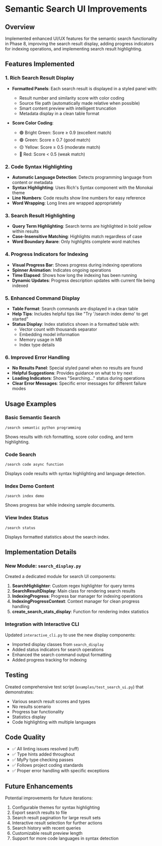 # Semantic Search UI Improvements

## Overview

Implemented enhanced UI/UX features for the semantic search functionality in Phase 8, improving the search result display, adding progress indicators for indexing operations, and implementing search result highlighting.

## Features Implemented

### 1. Rich Search Result Display

- **Formatted Panels**: Each search result is displayed in a styled panel with:
  - Result number and similarity score with color coding
  - Source file path (automatically made relative when possible)
  - Smart content preview with intelligent truncation
  - Metadata display in a clean table format

- **Score Color Coding**:
  - 🟢 Bright Green: Score ≥ 0.9 (excellent match)
  - 🟢 Green: Score ≥ 0.7 (good match)
  - 🟡 Yellow: Score ≥ 0.5 (moderate match)
  - 🔴 Red: Score < 0.5 (weak match)

### 2. Code Syntax Highlighting

- **Automatic Language Detection**: Detects programming language from content or metadata
- **Syntax Highlighting**: Uses Rich's Syntax component with the Monokai theme
- **Line Numbers**: Code results show line numbers for easy reference
- **Word Wrapping**: Long lines are wrapped appropriately

### 3. Search Result Highlighting

- **Query Term Highlighting**: Search terms are highlighted in bold yellow within results
- **Case-Insensitive Matching**: Highlights match regardless of case
- **Word Boundary Aware**: Only highlights complete word matches

### 4. Progress Indicators for Indexing

- **Visual Progress Bar**: Shows progress during indexing operations
- **Spinner Animation**: Indicates ongoing operations
- **Time Elapsed**: Shows how long the indexing has been running
- **Dynamic Updates**: Progress description updates with current file being indexed

### 5. Enhanced Command Display

- **Table Format**: Search commands are displayed in a clean table
- **Help Tips**: Includes helpful tips like "Try '/search index demo' to get started"
- **Status Display**: Index statistics shown in a formatted table with:
  - Vector count with thousands separator
  - Embedding model information
  - Memory usage in MB
  - Index type details

### 6. Improved Error Handling

- **No Results Panel**: Special styled panel when no results are found
- **Helpful Suggestions**: Provides guidance on what to try next
- **Loading Indicators**: Shows "Searching..." status during operations
- **Clear Error Messages**: Specific error messages for different failure modes

## Usage Examples

### Basic Semantic Search
```
/search semantic python programming
```
Shows results with rich formatting, score color coding, and term highlighting.

### Code Search
```
/search code async function
```
Displays code results with syntax highlighting and language detection.

### Index Demo Content
```
/search index demo
```
Shows progress bar while indexing sample documents.

### View Index Status
```
/search status
```
Displays formatted statistics about the search index.

## Implementation Details

### New Module: `search_display.py`

Created a dedicated module for search UI components:

1. **SearchHighlighter**: Custom regex highlighter for query terms
2. **SearchResultDisplay**: Main class for rendering search results
3. **IndexingProgress**: Progress bar manager for indexing operations
4. **IndexingProgressContext**: Context manager for clean progress handling
5. **create_search_stats_display**: Function for rendering index statistics

### Integration with Interactive CLI

Updated `interactive_cli.py` to use the new display components:
- Imported display classes from `search_display`
- Added status indicators for search operations
- Enhanced the search command output formatting
- Added progress tracking for indexing

## Testing

Created comprehensive test script (`examples/test_search_ui.py`) that demonstrates:
- Various search result scores and types
- No results scenario
- Progress bar functionality
- Statistics display
- Code highlighting with multiple languages

## Code Quality

- ✅ All linting issues resolved (ruff)
- ✅ Type hints added throughout
- ✅ MyPy type checking passes
- ✅ Follows project coding standards
- ✅ Proper error handling with specific exceptions

## Future Enhancements

Potential improvements for future iterations:
1. Configurable themes for syntax highlighting
2. Export search results to file
3. Search result pagination for large result sets
4. Interactive result selection for further actions
5. Search history with recent queries
6. Customizable result preview length
7. Support for more code languages in syntax detection